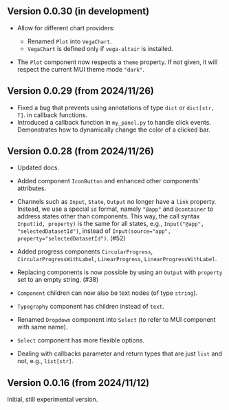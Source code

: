 ## Version 0.0.30 (in development)

* Allow for different chart providers:
  - Renamed `Plot` into `VegaChart`.
  - `VegaChart` is defined only if `vega-altair` is installed.
  
* The `Plot` component now respects a `theme` property. If not given,
  it will respect the current MUI theme mode `"dark"`. 

## Version 0.0.29 (from 2024/11/26)

* Fixed a bug that prevents using annotations of type `dict` or `dict[str, T]`.
  in callback functions.
* Introduced a callback function in `my_panel.py` to handle click events. 
  Demonstrates how to dynamically change the color of a clicked bar.


## Version 0.0.28 (from 2024/11/26)

* Updated docs.

* Added component `IconButton` and enhanced other components' attributes.

* Channels such as `Input`, `State`, `Output` no longer have a `link` property. 
  Instead, we use a special `id` format, namely `"@app"` and `@container` 
  to address states other than components. 
  This way, the call syntax `Input(id, property)` is the same for all states, 
  e.g., `Input("@app", "selectedDatasetId")`, instead of 
  `Input(source="app", property="selectedDatasetId")`. (#52)

* Added progress components `CircularProgress`, `CircularProgressWithLabel`, 
  `LinearProgress`, `LinearProgressWithLabel`.

* Replacing components is now possible by using an 
  `Output` with `property` set to an empty string. (#38)

* `Component` children can now also be text nodes (of type `string`).

* `Typography` component has children instead of `text`.

* Renamed `Dropdown` component into `Select`
  (to refer to MUI component with same name).

* `Select` component has more flexible options.

* Dealing with callbacks parameter and return types 
  that are just `list` and not, e.g., `list[str]`.
 
## Version 0.0.16 (from 2024/11/12)

Initial, still experimental version. 
